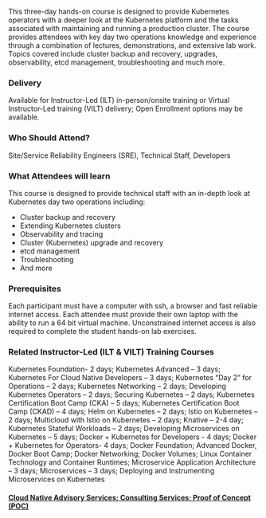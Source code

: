 <!-- Kubernetes Day 2 Operations -->

This three-day hands-on course is designed to provide Kubernetes operators with a deeper look at the Kubernetes platform and the tasks associated with maintaining and running a production cluster. The course provides attendees with key day two operations knowledge and experience through a combination of lectures, demonstrations, and extensive lab work. Topics covered include cluster backup and recovery, upgrades, observability, etcd management, troubleshooting and much more.


### Delivery

Available for Instructor-Led (ILT) in-person/onsite training or Virtual Instructor-Led training (VILT) delivery; Open Enrollment options may be available.


### Who Should Attend?

Site/Service Reliability Engineers (SRE), Technical Staff, Developers


### What Attendees will learn

This course is designed to provide technical staff with an in-depth look at Kubernetes day two operations including:

- Cluster backup and recovery
- Extending Kubernetes clusters
- Observability and tracing
- Cluster (Kubernetes) upgrade and recovery
- etcd management
- Troubleshooting
- And more


### Prerequisites

Each participant must have a computer with ssh, a browser and fast reliable internet access. Each attendee must provide their own laptop with the ability to run a 64 bit virtual machine. Unconstrained internet access is also required to complete the student hands-on lab exercises.


### Related  Instructor-Led (ILT & VILT) Training Courses

Kubernetes Foundation- 2 days; Kubernetes Advanced – 3 days; Kubernetes For Cloud Native Developers – 3 days; Kubernetes “Day 2” for Operations – 2 days; Kubernetes Networking – 2 days; Developing Kubernetes Operators – 2 days; Securing Kubernetes – 2 days; Kubernetes Certification Boot Camp (CKA) – 5 days; Kubernetes Certification Boot Camp (CKAD) – 4 days; Helm on Kubernetes – 2 days; Istio on Kubernetes – 2 days; Multicloud with Istio on Kubernetes – 2 days; Knative – 2-4 day; Kubernetes Stateful Workloads – 2 days; Developing Microservices on Kubernetes – 5 days; Docker + Kubernetes for Developers - 4 days; Docker + Kubernetes for Operators- 4 days; Docker Foundation; Advanced Docker, Docker Boot Camp; Docker Networking; Docker Volumes; Linux Container Technology and Container Runtimes; Microservice Application Architecture – 3 days; Microservices – 3 days; Deploying and Instrumenting Microservices on Kubernetes


#### [Cloud Native Advisory Services; Consulting Services; Proof of Concept (POC)](https://rx-m.com/cloud-native-consulting/)
